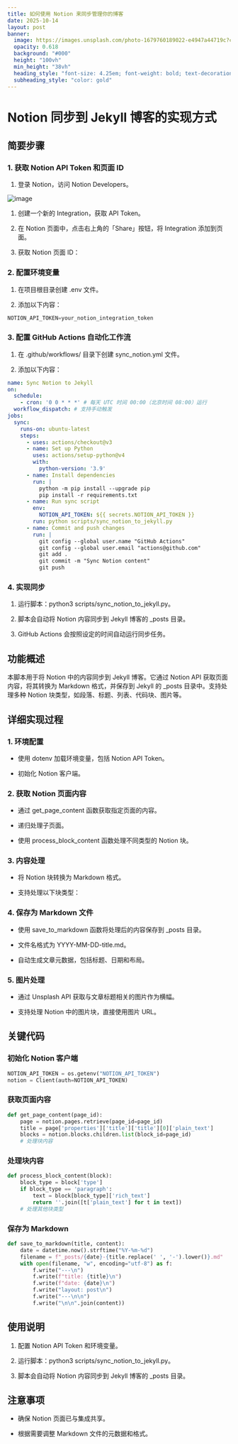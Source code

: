 ```yaml
---
title: 如何使用 Notion 来同步管理你的博客
date: 2025-10-14
layout: post
banner:
  image: https://images.unsplash.com/photo-1679760189022-e4947a44719c?crop=entropy&cs=tinysrgb&fit=max&fm=jpg&ixid=M3w2OTIwMzJ8MHwxfHJhbmRvbXx8fHx8fHx8fDE3NjA0MTU5MTh8&ixlib=rb-4.1.0&q=80&w=1080
  opacity: 0.618
  background: "#000"
  height: "100vh"
  min_height: "38vh"
  heading_style: "font-size: 4.25em; font-weight: bold; text-decoration: underline"
  subheading_style: "color: gold"
---
```


# Notion 同步到 Jekyll 博客的实现方式

## 简要步骤

### 1. 获取 Notion API Token 和页面 ID

1. 登录 Notion，访问 Notion Developers。

![image](https://prod-files-secure.s3.us-west-2.amazonaws.com/a7a0cc5a-89b9-4cda-8686-1fba0ca52f40/d19c1afe-dea5-4312-9333-786b0ba83054/image.png?X-Amz-Algorithm=AWS4-HMAC-SHA256&X-Amz-Content-Sha256=UNSIGNED-PAYLOAD&X-Amz-Credential=ASIAZI2LB466UAMH4QH3%2F20251014%2Fus-west-2%2Fs3%2Faws4_request&X-Amz-Date=20251014T042518Z&X-Amz-Expires=3600&X-Amz-Security-Token=IQoJb3JpZ2luX2VjEKz%2F%2F%2F%2F%2F%2F%2F%2F%2F%2FwEaCXVzLXdlc3QtMiJHMEUCIQCn9ZPvPnn8ONv%2F1Q32sgQNp3ebDw7fRWkN5yjU8%2Bc0GAIgGHw2aS2IeSg2QzYON8N3OGsKmDb1iXp0DOHu2Tw0QAIq%2FwMIVRAAGgw2Mzc0MjMxODM4MDUiDNTgpuyvBYpv%2FIWJTyrcA8tnVW1aan6x6oMkyscwoPc8rkmH%2FdI4rJwomnInnPKeBFBzeMTaLFn3ps9Au%2F5APuH6rIKMnoRkrcu8qPxFlf4u9dwYP71SNo9YlYLVSAIO0AWi95epYK8J60ahbdkYRtH9oVfRczBcJbOgZS0j66L4FPY5YKsQ0faE2rMn6PXBZQL7brP5vN8m4lm%2BRiiPZ1jeUZtF7UW45WQQJGDFmeU6t4IeQxPcJzKza%2FzPh1brK7NvUGAHCGa2ur9pcObzt38D5%2F8Gf6lDOEFbHEhaaR9Epo4nJSNs%2BwNPOLdjAvNJpn3zk3x1YQxK12GruvuucbW5twUyMkhOiaVI5LPBmkkbdMyR%2F8HC%2FZcJHUrAm7CftUAOxTjsJjbIUFWU53yfXb6d3GCbwxPvnVQHSp7%2FftXEBFIUv5gQ9%2FGObyxoq9LoJt0Lw6OlHqWc0hjxf2a9VMU3VD4qug8WHe09VSmS69HG0QBSl1czBXTfCA7AP28W1pZh6cXJjamOXrBmdIfWCDtMW4JH4ogLxpu%2FOm3yM9k3kJz15QLFt971PpQta0TNNEC9sERB%2BQfb0c8yroKGGQTWKSeDRhbJ8iYvgKw38AFk8vbi7smKlfXIgrB4FXVeUVvYjr%2F2iCzVSwZZMIqRt8cGOqUBq0V1LIOq1JeCbtH1bpCjIM9fPtvPTR9F%2BJoIhMhuovzXB27LnwkC2IE%2BM1dbqwqllRShco6qMV4G6V4bAzGmNGO9s79DFYAkRQBTHPCnrFck1PKRHfBKG%2F7E2s5f4dkTETn8l%2B0Kd735zSwx0WJrfH7ZV591jyskLTYM0pOTMWLKK5yvFznmzRdklOL1e5MWU%2BNjl1Fi3oNAuztLeAlkLU2dqRjf&X-Amz-Signature=9859eba2de056c5d4afba6cf28408995e2bf4aa27865f79f70c8c48befa06ed8&X-Amz-SignedHeaders=host&x-amz-checksum-mode=ENABLED&x-id=GetObject)

1. 创建一个新的 Integration，获取 API Token。

1. 在 Notion 页面中，点击右上角的「Share」按钮，将 Integration 添加到页面。

1. 获取 Notion 页面 ID：


### 2. 配置环境变量

1. 在项目根目录创建 .env 文件。

1. 添加以下内容：

```javascript
NOTION_API_TOKEN=your_notion_integration_token
```

### 3. 配置 GitHub Actions 自动化工作流

1. 在 .github/workflows/ 目录下创建 sync_notion.yml 文件。

1. 添加以下内容：

```yaml
name: Sync Notion to Jekyll
on:
  schedule:
    - cron: '0 0 * * *' # 每天 UTC 时间 00:00（北京时间 08:00）运行
  workflow_dispatch: # 支持手动触发
jobs:
  sync:
    runs-on: ubuntu-latest
    steps:
      - uses: actions/checkout@v3
      - name: Set up Python
        uses: actions/setup-python@v4
        with:
          python-version: '3.9'
      - name: Install dependencies
        run: |
          python -m pip install --upgrade pip
          pip install -r requirements.txt
      - name: Run sync script
        env:
          NOTION_API_TOKEN: ${{ secrets.NOTION_API_TOKEN }}
        run: python scripts/sync_notion_to_jekyll.py
      - name: Commit and push changes
        run: |
          git config --global user.name "GitHub Actions"
          git config --global user.email "actions@github.com"
          git add .
          git commit -m "Sync Notion content"
          git push
```

### 4. 实现同步

1. 运行脚本：python3 scripts/sync_notion_to_jekyll.py。

1. 脚本会自动将 Notion 内容同步到 Jekyll 博客的 _posts 目录。

1. GitHub Actions 会按照设定的时间自动运行同步任务。

## 功能概述

本脚本用于将 Notion 中的内容同步到 Jekyll 博客。它通过 Notion API 获取页面内容，将其转换为 Markdown 格式，并保存到 Jekyll 的 _posts 目录中。支持处理多种 Notion 块类型，如段落、标题、列表、代码块、图片等。

## 详细实现过程

### 1. 环境配置

- 使用 dotenv 加载环境变量，包括 Notion API Token。

- 初始化 Notion 客户端。

### 2. 获取 Notion 页面内容

- 通过 get_page_content 函数获取指定页面的内容。

- 递归处理子页面。

- 使用 process_block_content 函数处理不同类型的 Notion 块。

### 3. 内容处理

- 将 Notion 块转换为 Markdown 格式。

- 支持处理以下块类型：


### 4. 保存为 Markdown 文件

- 使用 save_to_markdown 函数将处理后的内容保存到 _posts 目录。

- 文件名格式为 YYYY-MM-DD-title.md。

- 自动生成文章元数据，包括标题、日期和布局。

### 5. 图片处理

- 通过 Unsplash API 获取与文章标题相关的图片作为横幅。

- 支持处理 Notion 中的图片块，直接使用图片 URL。

## 关键代码

### 初始化 Notion 客户端

```python
NOTION_API_TOKEN = os.getenv("NOTION_API_TOKEN")
notion = Client(auth=NOTION_API_TOKEN)
```

### 获取页面内容

```python
def get_page_content(page_id):
    page = notion.pages.retrieve(page_id=page_id)
    title = page['properties']['title']['title'][0]['plain_text']
    blocks = notion.blocks.children.list(block_id=page_id)
    # 处理块内容
```

### 处理块内容

```python
def process_block_content(block):
    block_type = block['type']
    if block_type == 'paragraph':
        text = block[block_type]['rich_text']
        return ''.join([t['plain_text'] for t in text])
    # 处理其他块类型
```

### 保存为 Markdown

```python
def save_to_markdown(title, content):
    date = datetime.now().strftime("%Y-%m-%d")
    filename = f"_posts/{date}-{title.replace(' ', '-').lower()}.md"
    with open(filename, "w", encoding="utf-8") as f:
        f.write("---\n")
        f.write(f"title: {title}\n")
        f.write(f"date: {date}\n")
        f.write("layout: post\n")
        f.write("---\n\n")
        f.write("\n\n".join(content))
```

## 使用说明

1. 配置 Notion API Token 和环境变量。

1. 运行脚本：python3 scripts/sync_notion_to_jekyll.py。

1. 脚本会自动将 Notion 内容同步到 Jekyll 博客的 _posts 目录。

## 注意事项

- 确保 Notion 页面已与集成共享。

- 根据需要调整 Markdown 文件的元数据和格式。